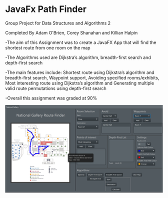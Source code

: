 # JavaFx Path Finder


Group Project for Data Structures and Algorithms 2

Completed By Adam O'Brien, Corey Shanahan and Killian Halpin


-The aim of this Assignment was to create a JavaFX App that will find the shortest route from one room on the map 

-The Algorithms used are Dijkstra’s algorithm, breadth-first search and depth-first search

-The main features include: Shortest route using Dijkstra’s algorithm and breadth-first search, Waypoint support, Avoiding specified rooms/exhibits, Most interesting route using Dijkstra’s algorithm and Generating multiple valid route permutations using depth-first search

-Overall this assignment was graded at 90%


<img src="routeFinder.png" alt="Dijkstras Algorithm">
